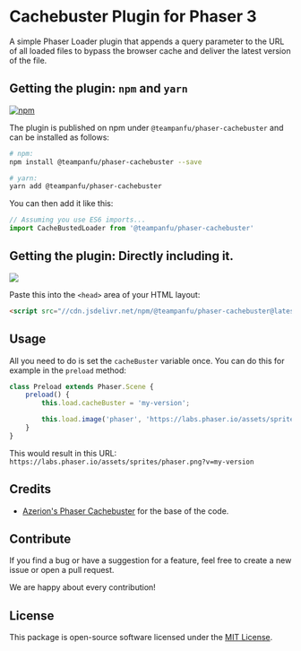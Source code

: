 # Cachebuster Plugin for Phaser 3

A simple Phaser Loader plugin that appends a query parameter to the URL of all loaded files to bypass the browser cache and deliver the latest version of the file.

## Getting the plugin: `npm` and `yarn`

[![npm](https://img.shields.io/npm/dt/@teampanfu/phaser-cachebuster?style=flat-square)](https://www.npmjs.com/package/@teampanfu/phaser-cachebuster)

The plugin is published on npm under `@teampanfu/phaser-cachebuster` and can be installed as follows:

```bash
# npm:
npm install @teampanfu/phaser-cachebuster --save

# yarn:
yarn add @teampanfu/phaser-cachebuster
```

You can then add it like this:

```js
// Assuming you use ES6 imports...
import CacheBustedLoader from '@teampanfu/phaser-cachebuster'
```

## Getting the plugin: Directly including it.

[![](https://data.jsdelivr.com/v1/package/npm/@teampanfu/phaser-cachebuster/badge)](https://www.jsdelivr.com/package/npm/@teampanfu/phaser-cachebuster)

Paste this into the `<head>` area of your HTML layout:

```html
<script src="//cdn.jsdelivr.net/npm/@teampanfu/phaser-cachebuster@latest/dist/cachebuster.min.js"></script>
```

## Usage

All you need to do is set the `cacheBuster` variable once. You can do this for example in the `preload` method:

```js
class Preload extends Phaser.Scene {
    preload() {
        this.load.cacheBuster = 'my-version';

        this.load.image('phaser', 'https://labs.phaser.io/assets/sprites/phaser.png');
    }
}
```

This would result in this URL: `https://labs.phaser.io/assets/sprites/phaser.png?v=my-version`

## Credits

* [Azerion's Phaser Cachebuster](https://github.com/azerion/phaser-cachebuster) for the base of the code.

## Contribute

If you find a bug or have a suggestion for a feature, feel free to create a new issue or open a pull request.

We are happy about every contribution!

## License

This package is open-source software licensed under the [MIT License](LICENSE).